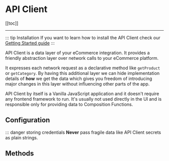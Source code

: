# API Client

[[toc]]

----
::: tip Installation
If you want to learn how to install the API Client check our [Getting Started guide](/getting-started.html)
:::

API Client is a data layer of your eCommerce integration. It provides a friendly abstraction layer over network calls to your eCommerce platform.

It expresses each network request as a declarative method like `getProduct` or `getCategory`. By having this additional layer we can hide implementation details of **how** we get the data which gives you freedom of introducing major changes in this layer without influencing other parts of the app.

API Client by itself is a Vanilla JavaScript application and it doesn't require any frontend framework to run. It's usually not used directly in the UI and is responsible only for providing data to Composition Functions.

## Configuration
::: danger storing credentials
  **Never** pass fragile data like API Client secrets as plain strings.

<Content slot-key="setup"/>

## Methods

<Content slot-key="methods"/>

